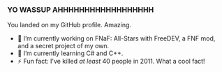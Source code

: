 ### YO WASSUP AHHHHHHHHHHHHHHHHHH
You landed on my GitHub profile. Amazing.

- 🔭 I’m currently working on FNaF: All-Stars with FreeDEV, a FNF mod, and a secret project of my own.
- 🌱 I’m currently learning C# and C++.
- ⚡ Fun fact: I've killed *at least* 40 people in 2011. What a cool fact!

<!--
**hatoving/hatoving** is a ✨ _special_ ✨ repository because its `README.md` (this file) appears on your GitHub profile.

Here are some ideas to get you started:

- 🔭 I’m currently working on ...
- 🌱 I’m currently learning ...
- 👯 I’m looking to collaborate on ...
- 🤔 I’m looking for help with ...
- 💬 Ask me about ...
- 📫 How to reach me: ...
- 😄 Pronouns: ...
- ⚡ Fun fact: ...
-->
